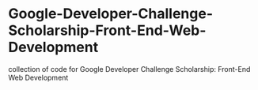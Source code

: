# Google-Developer-Challenge-Scholarship-Front-End-Web-Development
collection of code for Google Developer Challenge Scholarship: Front-End Web Development
